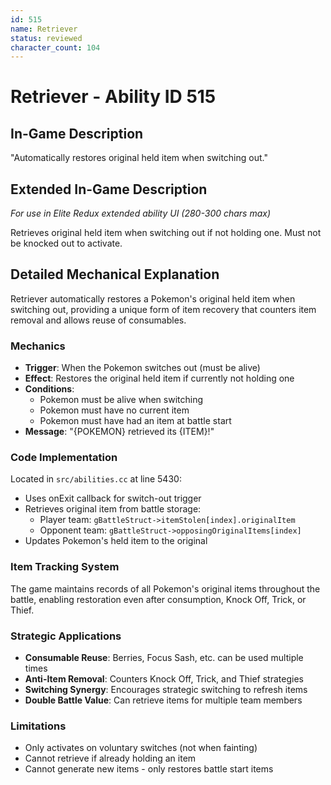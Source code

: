 ```yaml
---
id: 515
name: Retriever
status: reviewed
character_count: 104
---
```


# Retriever - Ability ID 515

## In-Game Description
"Automatically restores original held item when switching out."

## Extended In-Game Description
*For use in Elite Redux extended ability UI (280-300 chars max)*

Retrieves original held item when switching out if not holding one. Must not be knocked out to activate.

## Detailed Mechanical Explanation

Retriever automatically restores a Pokemon's original held item when switching out, providing a unique form of item recovery that counters item removal and allows reuse of consumables.

### Mechanics
- **Trigger**: When the Pokemon switches out (must be alive)
- **Effect**: Restores the original held item if currently not holding one
- **Conditions**:
  - Pokemon must be alive when switching
  - Pokemon must have no current item
  - Pokemon must have had an item at battle start
- **Message**: "{POKEMON} retrieved its {ITEM}!"

### Code Implementation
Located in `src/abilities.cc` at line 5430:
- Uses onExit callback for switch-out trigger
- Retrieves original item from battle storage:
  - Player team: `gBattleStruct->itemStolen[index].originalItem`
  - Opponent team: `gBattleStruct->opposingOriginalItems[index]`
- Updates Pokemon's held item to the original

### Item Tracking System
The game maintains records of all Pokemon's original items throughout the battle, enabling restoration even after consumption, Knock Off, Trick, or Thief.

### Strategic Applications
- **Consumable Reuse**: Berries, Focus Sash, etc. can be used multiple times
- **Anti-Item Removal**: Counters Knock Off, Trick, and Thief strategies
- **Switching Synergy**: Encourages strategic switching to refresh items
- **Double Battle Value**: Can retrieve items for multiple team members

### Limitations
- Only activates on voluntary switches (not when fainting)
- Cannot retrieve if already holding an item
- Cannot generate new items - only restores battle start items

